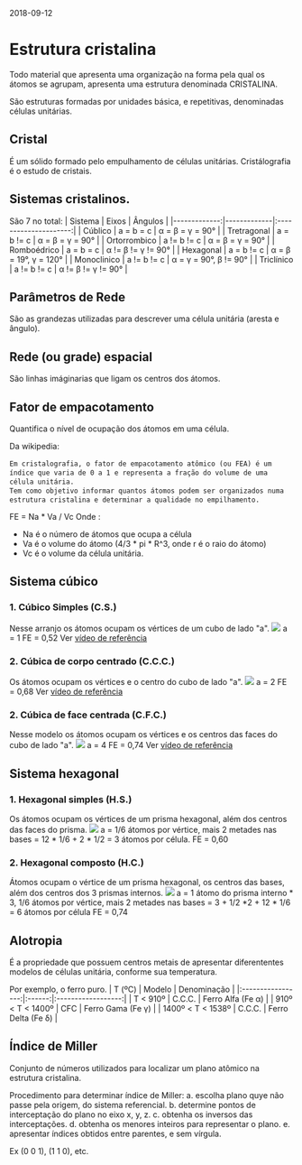 2018-09-12

# Estrutura cristalina

Todo material que apresenta uma organização na forma pela qual os átomos se agrupam, apresenta uma estrutura denominada CRISTALINA.

São estruturas formadas por unidades básica, e repetitivas, denominadas células unitárias. 

## Cristal
É um sólido formado pelo empulhamento de células unitárias.
Cristálografia é o estudo de cristais. 

## Sistemas cristalinos.
São 7 no total:
|      Sistema | Eixos       |        Ângulos        |
|-------------:|-------------|:---------------------:|
|    Cúblico   |  a = b = c  |    α = β = γ = 90°    |
|  Tretragonal |  a = b != c |    α = β = γ = 90°    |
| Ortorrombico | a != b != c |    α = β = γ = 90°    |
|  Romboédrico |  a = b = c  |   α != β != γ != 90°  |
| Hexagonal    | a = b != c  | α = β = 19°, γ = 120° |
| Monoclinico  | a != b != c | α = γ = 90°, β != 90° |
| Triclínico   | a != b != c | α != β != γ != 90°    |

## Parâmetros de Rede
São as grandezas utilizadas para descrever uma célula unitária (aresta e ângulo).

## Rede (ou grade) espacial
São linhas imáginarias que ligam os centros dos átomos. 

## Fator de empacotamento
Quantifica o nível de ocupação dos átomos em uma célula.

Da wikipedia:
```
Em cristalografia, o fator de empacotamento atômico (ou FEA) é um índice que varia de 0 a 1 e representa a fração do volume de uma célula unitária. 
Tem como objetivo informar quantos átomos podem ser organizados numa estrutura cristalina e determinar a qualidade no empilhamento. 
```

FE = Na * Va / Vc 
Onde :
* Na é o número de átomos que ocupa a célula
* Va é o volume do átomo (4/3 * pi * R^3,  onde r é o raio do átomo) 
* Vc é o volume da célula unitária. 


## Sistema cúbico
### 1. Cúbico Simples (C.S.)
Nesse arranjo os átomos ocupam os vértices de um cubo de lado "a". 
![](.\_img\cs.png)
a = 1
FE = 0,52
Ver [vídeo de referência](https://www.youtube.com/watch?v=jI-RHxahQrQ)


### 2. Cúbica de corpo centrado (C.C.C.)
Os átomos ocupam os vértices e o centro do cubo de lado "a".
![](.\_img\ccc.png)
a = 2
FE = 0,68
Ver [vídeo de referência](https://www.youtube.com/watch?v=jI-RHxahQrQ)

### 2. Cúbica de face centrada (C.F.C.)
Nesse modelo os átomos ocupam os vértices e os centros das faces do cubo de lado "a".
![](.\_img\cfc.png)
a = 4
FE = 0,74
Ver [vídeo de referência](https://www.youtube.com/watch?v=jI-RHxahQrQ)


## Sistema hexagonal
### 1. Hexagonal simples (H.S.)
Os átomos ocupam os vértices de um prisma hexagonal, além dos centros das faces do prisma.
![](.\_img\hs.jpg)
a = 1/6 átomos por vértice, mais 2 metades nas bases  = 12 * 1/6 + 2  *  1/2 = 3 átomos por célula.
FE = 0,60

### 2. Hexagonal composto (H.C.)
Átomos ocupam o vértice de um prisma hexagonal, os centros das bases, além dos centros dos 3 prismas internos. 
![](.\_img\hc.jpg)
a = 1 átomo do prisma interno * 3, 1/6 átomos por vértice, mais 2 metades nas bases = 3 + 1/2 *2 + 12 * 1/6 = 6 átomos por célula
FE = 0,74

## Alotropia
É a propriedade que possuem centros metais de apresentar diferententes modelos de células unitária, conforme sua temperatura.

Por exemplo, o ferro puro.
|       T (ºC)      | Modelo |     Denominação    |
|:-----------------:|:------:|:------------------:|
| T < 910º          | C.C.C. | Ferro Alfa (Fe α)  |
| 910º < T < 1400º  | CFC    | Ferro Gama (Fe γ)  |
| 1400º < T < 1538º | C.C.C. | Ferro Delta (Fe δ) |


## Índice de Miller
Conjunto de números utilizados para localizar um plano atômico na estrutura cristalina. 

Procedimento para determinar índice de Miller: 
a. escolha plano quye não passe pela origem, do sistema referencial.
b. determine pontos de interceptação do plano no eixo x, y, z. 
c. obtenha os inversos das interceptações.
d. obtenha os menores inteiros para representar o plano.
e. apresentar índices obtidos entre parentes, e sem vírgula.

Ex (0 0 1), (1 1 0), etc.